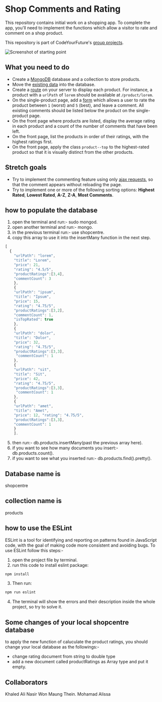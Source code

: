 
# Shop Comments and Rating

This repository contains initial work on a shopping app. To complete the app, you'll need to implement the functions which allow a visitor to rate and comment on a shop product.

This repository is part of CodeYourFuture's [group projects](https://github.com/CodeYourFuture/group-projects).

![Screenshot of starting point](screenshot.png)

## What you need to do

- Create a [MongoDB](https://www.mongodb.com/) database and a collection to store products.
- Move the [existing data](data) into the database.
- Create a [route](https://expressjs.com/en/guide/routing.html) on your server to display each product. For instance, a product with a `urlPath` of `lorem` should be available at `/product/lorem`.
- On the single-product page, add a [form](http://marksheet.io/html-forms.html) which allows a user to rate the product between `1` (worst) and `5` (best), and leave a comment. All existing comments should be listed below the product on the single-product page.
- On the front page where products are listed, display the average rating in each product and a count of the number of comments that have been left.
- On the front page, list the products in order of their ratings, with the highest ratings first.
- On the front page, apply the class `product--top` to the highest-rated product so that it is visually distinct from the other products.

## Stretch goals

- Try to implement the commenting feature using only [ajax requests](https://developer.mozilla.org/en-US/docs/AJAX/Getting_Started), so that the comment appears without reloading the page.
- Try to implement one or more of the following sorting options: **Highest Rated**, **Lowest Rated**, **A-Z**, **Z-A**, **Most Comments**.

## how to populate the database

1. open the terminal and run:- sudo mongod.
2. open another terminal and run:- mongo.
3. in the previous terminal run:- use shopcentre.
4. copy this array to use it into the insertMany function in the next step.
```javascript
[
  {
    "urlPath": "lorem",
    "title": "Lorem",
    "price": 21,
    "rating": "4.5/5",
    "productRatings":[3,4],
    "commentCount": 3
    },
    {
    "urlPath": "ipsum",
    "title": "Ipsum",
    "price": 15,
    "rating": "4.75/5",
    "productRatings":[3,2],
    "commentCount": 1,
    "isTopRated": true
    },
    {
    "urlPath": "dolor",
    "title": "Dolor",
    "price": 32,
    "rating": "4.75/5",
    "productRatings":[3,3],
     "commentCount": 1
    },
    {
    "urlPath": "sit",
    "title": "Sit",
    "price": 42,
    "rating": "4.75/5",
    "productRatings":[3,3],
     "commentCount": 1
    },
    {
    "urlPath": "amet",
    "title": "Amet",
    "price": 12, "rating": "4.75/5",
    "productRatings":[3,3],
    "commentCount": 1
    }
    ].
```
5. then run:- db.products.insertMany(past the previous array here).
6. if you want to see how many documents you insert:- db.products.count().
7. if you want to see what you inserted run:- db.products.find().pretty().

## Database name is 
shopcentre

## collection name is 
products

## how to use the ESLint
ESLint is a tool for identifying and reporting on patterns found in JavaScript code, with the goal of making code more consistent and avoiding bugs. To use ESLint follow this steps:-
1. open the project file by terminal.
2. run this code to install eslint package:
```javascript
npm install
```
3. Then run:
```javascript
npm run eslint
```
4. The terminal will show the errors and their description inside the whole project, so try to solve it.

## Some changes of your local shopcentre database
to apply the new function of caluculate the product ratings, you should change your local database as the followings:-
- change rating document from string to double type
- add a new document called productRatings as Array type and put it empty.

## Collaborators
Khaled Ali
Nasir
Won Maung Thein.
Mohamad Alissa

